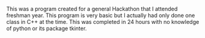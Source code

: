 This was a program created for a general Hackathon that I attended freshman year. This program is very basic but I actually had only done one class in C++ at the time. This was completed in 24 hours with no knowledge of python or its package tkinter. 
